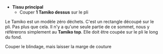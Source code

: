 - **Tissu principal**
  - Couper **1 Tamiko dessus** sur le pli

Le Tamiko est un modèle zéro déchets. C'est un rectangle découpé sur le pli. Pas plus que cela. Il n'y a qu'une seule partie de ce sommet, nous y référerons simplement au **Tamiko top**. Elle doit être coupée sur le pli le long du fond.

<Note>

Couper le blindage, mais laisser la marge de couture

</Note>
